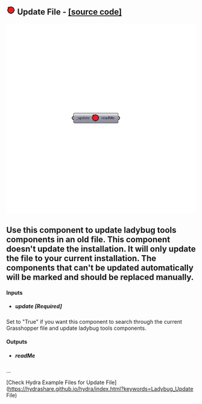 ## ![](../../images/icons/Update_File.png) Update File - [[source code]](https://github.com/ladybug-tools/ladybug-legacy/tree/master/src/Ladybug_Update%20File.py)

![](../../images/components/Update_File.png)

Use this component to update ladybug tools components in an old file.
 This component doesn't update the installation. It will only update the file
 to your current installation. The components that can't be updated automatically
 will be marked and should be replaced manually.
 -
 

#### Inputs
* ##### update [Required]
Set to "True" if you want this component to search through the current Grasshopper file and update ladybug tools components.

#### Outputs
* ##### readMe
...


[Check Hydra Example Files for Update File](https://hydrashare.github.io/hydra/index.html?keywords=Ladybug_Update File)